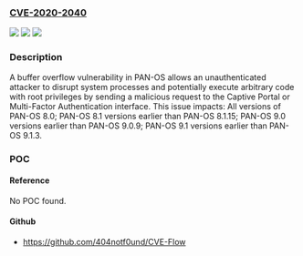 ### [CVE-2020-2040](https://cve.mitre.org/cgi-bin/cvename.cgi?name=CVE-2020-2040)
![](https://img.shields.io/static/v1?label=Product&message=PAN-OS&color=blue)
![](https://img.shields.io/static/v1?label=Version&message=9.0%3C%209.0.9%20&color=brighgreen)
![](https://img.shields.io/static/v1?label=Vulnerability&message=CWE-120%20Buffer%20Overflow&color=brighgreen)

### Description

A buffer overflow vulnerability in PAN-OS allows an unauthenticated attacker to disrupt system processes and potentially execute arbitrary code with root privileges by sending a malicious request to the Captive Portal or Multi-Factor Authentication interface. This issue impacts: All versions of PAN-OS 8.0; PAN-OS 8.1 versions earlier than PAN-OS 8.1.15; PAN-OS 9.0 versions earlier than PAN-OS 9.0.9; PAN-OS 9.1 versions earlier than PAN-OS 9.1.3.

### POC

#### Reference
No POC found.

#### Github
- https://github.com/404notf0und/CVE-Flow

